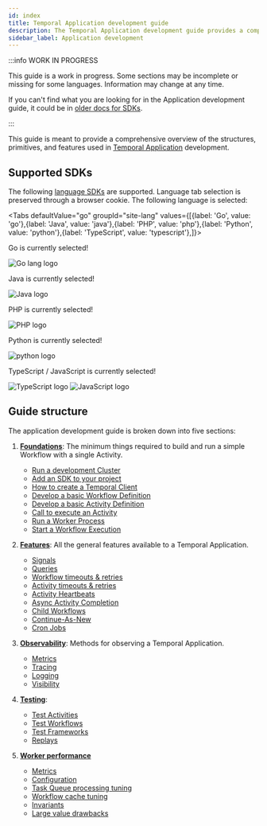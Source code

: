 ```yaml
---
id: index
title: Temporal Application development guide
description: The Temporal Application development guide provides a comprehensive overview of the structures, primitives, and features used in Temporal Application development.
sidebar_label: Application development
---
```


:::info WORK IN PROGRESS

This guide is a work in progress.
Some sections may be incomplete or missing for some languages.
Information may change at any time.

If you can't find what you are looking for in the Application development guide, it could be in [older docs for SDKs](/sdks).

:::

This guide is meant to provide a comprehensive overview of the structures, primitives, and features used in [Temporal Application](/temporal#temporal-application) development.

## Supported SDKs

The following [language SDKs](/temporal#temporal-sdk) are supported.
Language tab selection is preserved through a browser cookie.
The following language is selected:

<Tabs
defaultValue="go"
groupId="site-lang"
values={[{label: 'Go', value: 'go'},{label: 'Java', value: 'java'},{label: 'PHP', value: 'php'},{label: 'Python', value: 'python'},{label: 'TypeScript', value: 'typescript'},]}>

<TabItem value="go">

Go is currently selected!

<div class="app-dev-landing-page-lang-logo">
<img src="/app-dev/go-lang.svg" alt="Go lang logo" />
</div>

</TabItem>
<TabItem value="java">

Java is currently selected!

<div class="app-dev-landing-page-lang-logo">
<img src="/app-dev/java.svg" alt="Java logo" />
</div>

</TabItem>
<TabItem value="php">

PHP is currently selected!

<div class="app-dev-landing-page-lang-logo">
<img src="/app-dev/php.svg" alt="PHP logo" />
</div>

</TabItem>
<TabItem value="python">

Python is currently selected!

<div class="app-dev-landing-page-lang-logo">
<img src="/app-dev/python.svg" alt="python logo" />
</div>

</TabItem>
<TabItem value="typescript">

TypeScript / JavaScript is currently selected!

<div class="app-dev-landing-page-lang-logos">
<img src="/app-dev/typescript.svg" alt="TypeScript logo" />
<img src="/img/javascript.svg" alt="JavaScript logo" />
</div>

</TabItem>
</Tabs>

## Guide structure

The application development guide is broken down into five sections:

1. [**Foundations**](/application-development/foundations): The minimum things required to build and run a simple Workflow with a single Activity.

   - [Run a development Cluster](/application-development/foundations#run-a-dev-cluster)
   - [Add an SDK to your project](/application-development/foundations#add-your-sdk)
   - [How to create a Temporal Client](/application-development/foundations#connect-to-a-cluster)
   - [Develop a basic Workflow Definition](/application-development/foundations#develop-workflows)
   - [Develop a basic Activity Definition](/application-development/foundations#develop-activities)
   - [Call to execute an Activity](/application-development/foundations#activity-execution)
   - [Run a Worker Process](/application-development/foundations#run-worker-processes)
   - [Start a Workflow Execution](/application-development/foundations#start-workflow-execution)

2. [**Features**](/application-development/features): All the general features available to a Temporal Application.

   - [Signals](/application-development/features#signals)
   - [Queries](/application-development/features#queries)
   - [Workflow timeouts & retries](/application-development/features#workflow-timeouts)
   - [Activity timeouts & retries](/application-development/features#activity-timeouts)
   - [Activity Heartbeats](/application-development/features#activity-heartbeats)
   - [Async Activity Completion](/application-development/features#asynchronous-activity-completion)
   - [Child Workflows](/application-development/features#child-workflows)
   - [Continue-As-New](/application-development/features#continue-as-new)
   - [Cron Jobs](/application-development/features#temporal-cron-jobs)

3. [**Observability**](/application-development/observability): Methods for observing a Temporal Application.

   - [Metrics](/application-development/observability#metrics)
   - [Tracing](/application-development/observability#tracing)
   - [Logging](/application-development/observability#logging)
   - [Visibility](/application-development/observability#visibility)

4. [**Testing**](/application-development/testing):
   - [Test Activities](/application-development/testing#test-activities)
   - [Test Workflows](/application-development/testing#test-workflows)
   - [Test Frameworks](/application-development/testing#test-frameworks)
   - [Replays](/application-development/testing#replay)

5. [**Worker performance**](/application-development/worker-performance)

   - [Metrics](/application-development/worker-performance#metrics)
   - [Configuration](/application-development/worker-performance#configuration)
   - [Task Queue processing tuning](/application-development/worker-performance#task-queues-processing-tuning)
   - [Workflow cache tuning](/application-development/worker-performance#workflow-cache-tuning)
   - [Invariants](/application-development/worker-performance#invariants)
   - [Large value drawbacks](/application-development/worker-performance#drawbacks-of-putting-just-large-values-everywhere)

